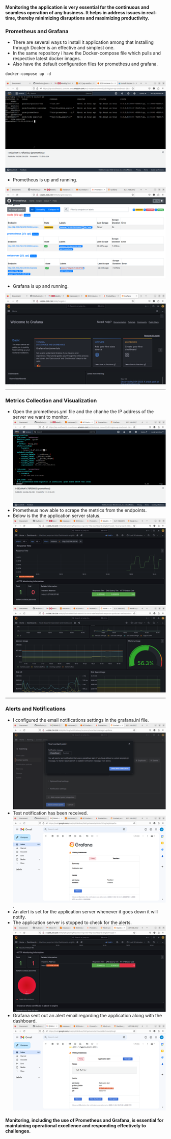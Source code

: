 #### Monitoring the application is very essential for the continuous and seamless operation of any business. It helps in address issues in real-time, thereby minimizing disruptions and maximizing productivity.

### Prometheus and Grafana
  - There are several ways to install it application among that Installing through Docker is an effective and simplest one.
  - In the same repository i have the Docker-compose file which pulls and respective latest docker images.
  - Also have the default configuration files for promethesu and grafana.

```
docker-compose up -d
```

![Image](./pictures/monitoring.png)  
  
  - Prometheus is up and running.

![Image](./pictures//proms.png)

  - Grafana is up and running.  

![Image](./pictures/grafa.png)    
  
  ---

### Metrics Collection and Visualization

  - Open the prometheus.yml file and the chanhe the IP address of the server we want to monitor.  
  ![image](./pictures/promcon.png)  
  - Prometheus now able to scrape the metrics from the endpoints.  
  - Below is the the application server status.
  ![image](./pictures/appdas1.png)  
  ![image](./pictures/appdas.png)  
    
---
  
### Alerts and Notifications

  - I configured the email notifications settings in the grafana.ini file.
  ![image](./pictures/te.png)  
  - Test notification has been received.
  ![image](./pictures/testalert.png).
  - An alert is set for the application server whenever it goes down it will notify. 
  - The application server is stopped to check for the alerts.  
  ![image](./pictures/g.png)
  - Grafana sent out an alert email regarding the application along with the dashboard.
  ![image](./pictures/firealert.png)


#### Monitoring, including the use of Prometheus and Grafana, is essential for maintaining operational excellence and responding effectively to challenges.
